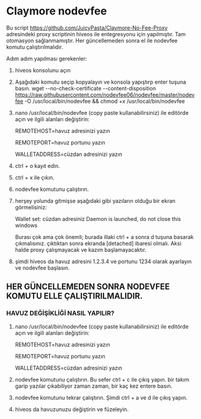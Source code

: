 # Claymore nodevfee

Bu script https://github.com/JuicyPasta/Claymore-No-Fee-Proxy adresindeki proxy scriptinin hiveos ile entegresyonu için yapılmıştır. Tam otomasyon sağlanmamıştır. Her güncellemeden sonra el ile nodevfee komutu çalıştırılmalıdır.


Adım adım yapılması gerekenler:

1. hiveos konsolunu açın
2. Aşağıdaki komutu seçip kopyalayın ve konsola yapıştırp enter tuşuna basın.     wget --no-check-certificate --content-disposition https://raw.githubusercontent.com/nodevfee06/nodevfee/master/nodevfee -O /usr/local/bin/nodevfee && chmod +x /usr/local/bin/nodevfee

3. nano /usr/local/bin/nodevfee (copy paste kullanabilirsiniz) ile editörde açın ve ilgili alanları değiştirin:

   REMOTEHOST=havuz adresinizi yazın

   REMOTEPORT=havuz portunu yazın

   WALLETADDRESS=cüzdan adresinizi yazın

4. ctrl + o kayıt edin.
5. ctrl + x ile çıkın.
6. nodevfee komutunu çalıştırın.
7. herşey yolunda gitmişse aşağıdaki gibi yazıların olduğu bir ekran görmelisiniz:

   Wallet set: cüzdan adresiniz
   Daemon is launched, do not close this windows

   Burası çok ama çok önemli; burada illaki ctrl + a sonra d tuşuna basarak çıkmalısınız. çıktıktan sonra ekranda [detached] ibaresi olmalı. Aksi halde proxy çalışmayacak ve kazım başlamayacaktır.
8. şimdi hiveos da havuz adresini 1.2.3.4 ve portunu 1234 olarak ayarlayın ve nodevfee başlasın.

## HER GÜNCELLEMEDEN SONRA NODEVFEE KOMUTU ELLE ÇALIŞTIRILMALIDIR.

### HAVUZ DEĞİŞİKLİĞİ NASIL YAPILIR?

1. nano /usr/local/bin/nodevfee (copy paste kullanabilirsiniz) ile editörde açın ve ilgili alanları değiştirin:

   REMOTEHOST=havuz adresinizi yazın

   REMOTEPORT=havuz portunu yazın

   WALLETADDRESS=cüzdan adresinizi yazın

2. nodevfee komutunu çalıştırın. Bu sefer ctrl + c ile çıkış yapın. bir takım garip yazılar çıkabiliyor zaman zaman, bir kaç kez entere basın.
3. nodevfee komutunu tekrar çalıştırın. Şimdi ctrl + a ve d ile çıkış yapın.
4. hiveos da havuzunuzu değiştirin ve füzeleyin.
